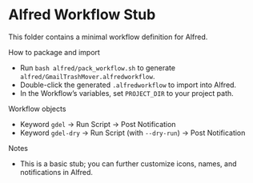 Alfred Workflow Stub
====================

This folder contains a minimal workflow definition for Alfred.

How to package and import
- Run `bash alfred/pack_workflow.sh` to generate `alfred/GmailTrashMover.alfredworkflow`.
- Double-click the generated `.alfredworkflow` to import into Alfred.
- In the Workflow’s variables, set `PROJECT_DIR` to your project path.

Workflow objects
- Keyword `gdel` → Run Script → Post Notification
- Keyword `gdel-dry` → Run Script (with `--dry-run`) → Post Notification

Notes
- This is a basic stub; you can further customize icons, names, and notifications in Alfred.

